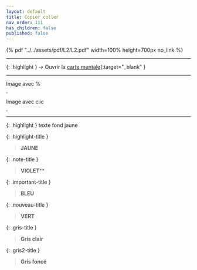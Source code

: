 ```yaml
---
layout: default
title: Copier coller
nav_order: 111
has_children: false
published: false
---
```


{% pdf "../../assets/pdf/L2/L2.pdf" width=100% height=700px no_link %}

---

{: .highlight }
→ Ouvrir la [carte mentale](https://rollauda.github.io/schemas/cartes/XXX.html){:target="_blank" } 

---
Image avec %

<img src="../../assets/img/nom.png" style="zoom:26%;" />

Image avec clic

<a href="../../assets/img/nom.png" target="_blank"><img src="../../assets/img/nom.png" style="zoom:26%;" /></a>

---

{: .highlight }
texte fond jaune

{: .highlight-title }
> **JAUNE**


{: .note-title }
> **VIOLET****


{: .important-title }
> **BLEU**  

 
{: .nouveau-title }
> **VERT** 


{: .gris-title }
> **Gris clair**

{: .gris2-title }
> **Gris foncé**